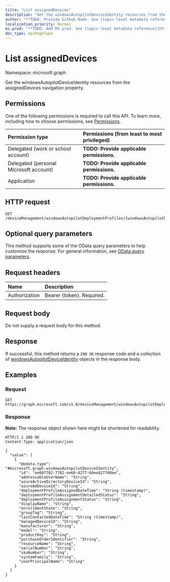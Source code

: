 ```yaml
---
title: "List assignedDevices"
description: "Get the windowsAutopilotDeviceIdentity resources from the assignedDevices navigation property."
author: "**TODO: Provide Github Name. See [topic-level metadata reference](https://msgo.azurewebsites.net/add/document/guidelines/metadata.html#topic-level-metadata)**"
localization_priority: Normal
ms.prod: "**TODO: Add MS prod. See [topic-level metadata reference](https://msgo.azurewebsites.net/add/document/guidelines/metadata.html#topic-level-metadata)**"
doc_type: apiPageType
---
```


# List assignedDevices
Namespace: microsoft.graph



Get the windowsAutopilotDeviceIdentity resources from the assignedDevices navigation property.

## Permissions
One of the following permissions is required to call this API. To learn more, including how to choose permissions, see [Permissions](/graph/permissions-reference).

|Permission type|Permissions (from least to most privileged)|
|:---|:---|
|Delegated (work or school account)|**TODO: Provide applicable permissions.**|
|Delegated (personal Microsoft account)|**TODO: Provide applicable permissions.**|
|Application|**TODO: Provide applicable permissions.**|

## HTTP request

<!-- {
  "blockType": "ignored"
}
-->
``` http
GET /deviceManagement/windowsAutopilotDeploymentProfiles/{windowsAutopilotDeploymentProfileId}/assignedDevices
```

## Optional query parameters
This method supports some of the OData query parameters to help customize the response. For general information, see [OData query parameters](/graph/query-parameters).

## Request headers
|Name|Description|
|:---|:---|
|Authorization|Bearer {token}. Required.|

## Request body
Do not supply a request body for this method.

## Response

If successful, this method returns a `200 OK` response code and a collection of [windowsAutopilotDeviceIdentity](../resources/windowsautopilotdeviceidentity.md) objects in the response body.

## Examples

### Request
<!-- {
  "blockType": "request",
  "name": "list_windowsautopilotdeviceidentity"
}
-->
``` http
GET https://graph.microsoft.com/v1.0/deviceManagement/windowsAutopilotDeploymentProfiles/{windowsAutopilotDeploymentProfileId}/assignedDevices
```


### Response
**Note:** The response object shown here might be shortened for readability.
<!-- {
  "blockType": "response",
  "truncated": true,
  "@odata.type": "Collection(microsoft.graph.windowsAutopilotDeviceIdentity)"
}
-->
``` http
HTTP/1.1 200 OK
Content-Type: application/json

{
  "value": [
    {
      "@odata.type": "#microsoft.graph.windowsAutopilotDeviceIdentity",
      "id": "ee607782-7782-ee60-8277-60ee827760ee",
      "addressableUserName": "String",
      "azureActiveDirectoryDeviceId": "String",
      "azureAdDeviceId": "String",
      "deploymentProfileAssignedDateTime": "String (timestamp)",
      "deploymentProfileAssignmentDetailedStatus": "String",
      "deploymentProfileAssignmentStatus": "String",
      "displayName": "String",
      "enrollmentState": "String",
      "groupTag": "String",
      "lastContactedDateTime": "String (timestamp)",
      "managedDeviceId": "String",
      "manufacturer": "String",
      "model": "String",
      "productKey": "String",
      "purchaseOrderIdentifier": "String",
      "resourceName": "String",
      "serialNumber": "String",
      "skuNumber": "String",
      "systemFamily": "String",
      "userPrincipalName": "String"
    }
  ]
}
```

